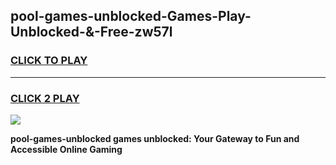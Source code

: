 
## pool-games-unblocked-Games-Play-Unblocked-&-Free-zw57l
<h3>
<a href="https://premium76.site?title=pool-games-unblocked&ref=24A">CLICK TO PLAY</a></h3>
<hr>

<h3>
<a href="https://premium76.site?title=pool-games-unblocked&ref=24A">CLICK 2 PLAY</a>
  
</h3>

<a href="https://premium76.site?title=pool-games-unblocked&ref=24A"><img src="https://clearcache.store/games.png"></a>


**pool-games-unblocked games unblocked: Your Gateway to Fun and Accessible Online Gaming**
